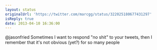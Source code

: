 ```yaml
---
layout: status
originalUrl: 'https://twitter.com/marcgg/status/322025180677431297'
isReply: true
date: 2013-04-10 16:36:00
---
```


@jasonfried Sometimes I want to respond "no shit" to your tweets, then I remember that it's not obvious (yet?) for so many people
